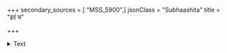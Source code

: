 +++
secondary_sources = [ "MSS_5900",]
jsonClass = "Subhaashita"
title = "इदं च"

+++

<details><summary>Text</summary>

इदं च त्वां सर्वपरं ब्रवीमि पुण्यं पदं तात महाविशिष्टम्।  
न जातु कामान् न भयान् न लोभाद् धर्मं त्यजेज् जीवितस्यापि हेतोः॥
</details>
